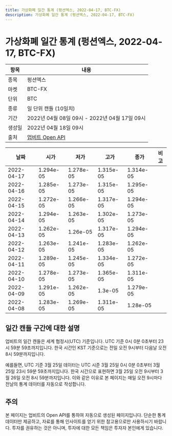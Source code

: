 ```yaml
---
title: 가상화폐 일간 통계 (펑션엑스, 2022-04-17, BTC-FX)
description: 가상화폐 일간 통계 (펑션엑스, 2022-04-17, BTC-FX)
---
```



가상화폐 일간 통계 (펑션엑스, 2022-04-17, BTC-FX)
===

|항목|내용|
|--|--|
|종목|펑션엑스|
|마켓|BTC-FX|
|단위|BTC|
|종류|일 단위 캔들 (10일치)|
|기간|2022년 04월 08일 09시 - 2022년 04월 17일 09시|
|생성일|2022년 04월 18일 09시|
|출처|[업비트 Open API](https://docs.upbit.com)|


|날짜|시가|저가|고가|종가|비고|
|--|--|--|--|--|--|
|2022-04-17|1.294e-05|1.278e-05|1.315e-05|1.314e-05|    |
|2022-04-16|1.285e-05|1.273e-05|1.315e-05|1.295e-05|    |
|2022-04-15|1.272e-05|1.266e-05|1.317e-05|1.294e-05|    |
|2022-04-14|1.294e-05|1.263e-05|1.302e-05|1.273e-05|    |
|2022-04-13|1.262e-05|1.26e-05|1.317e-05|1.294e-05|    |
|2022-04-12|1.263e-05|1.241e-05|1.283e-05|1.262e-05|    |
|2022-04-11|1.289e-05|1.245e-05|1.334e-05|1.272e-05|    |
|2022-04-10|1.278e-05|1.273e-05|1.365e-05|1.311e-05|    |
|2022-04-09|1.291e-05|1.262e-05|1.3e-05|1.279e-05|    |
|2022-04-08|1.283e-05|1.269e-05|1.311e-05|1.28e-05|    |


일간 캔들 구간에 대한 설명
---


업비트의 일간 캔들은 세계 협정시(UTC) 기준입니다. 
UTC 기준 0시 0분 0초부터 23시 59분 59초까지입니다. 
한국 시간인 KST 기준으로는 전일 오전 9시부터 다음날 오전 8시 59분까지입니다. 


예를들면, UTC 기준 3월 25일 데이터는 UTC 시준 3월 25일 0시 0분 0초부터 3월 25일 23시 59분 59초까지입니다. 
한국 시간으로 표현하면 3월 25일 오전 9시부터 3월 26일 오전 8시 59분까지입니다. 
이와 같은 이유로 본 페이지는 매일 오전 9시마다 전날의 통계 데이터를 자동으로 작성합니다. 


주의
---


본 페이지는 업비트의 Open API를 통하여 자동으로 생성된 페이지입니다. 
단순한 통계 데이터만 제공하고, 자료를 통해 인사이트를 얻기 위한 참고용으로만 사용하시기 바랍니다. 
투자를 권유하는 것은 아니며, 투자에 대한 모든 책임은 투자자 본인에게 있습니다. 
